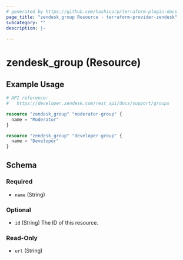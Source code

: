 ```yaml
---
# generated by https://github.com/hashicorp/terraform-plugin-docs
page_title: "zendesk_group Resource - terraform-provider-zendesk"
subcategory: ""
description: |-
  
---
```


# zendesk_group (Resource)



## Example Usage

```terraform
# API reference:
#   https://developer.zendesk.com/rest_api/docs/support/groups

resource "zendesk_group" "moderator-group" {
  name = "Moderator"
}

resource "zendesk_group" "developer-group" {
  name = "Developer"
}
```

<!-- schema generated by tfplugindocs -->
## Schema

### Required

- `name` (String)

### Optional

- `id` (String) The ID of this resource.

### Read-Only

- `url` (String)


